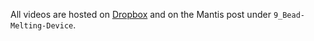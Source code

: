 All videos are hosted on [Dropbox](https://www.dropbox.com/sh/8xp4immeg3l4x7x/AABkZoZxHWYwvb_Gc5XLRQq4a?dl=0) and on the Mantis post under `9_Bead-Melting-Device`.